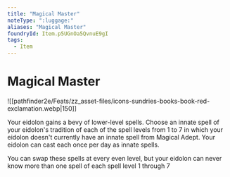 ```yaml
---
title: "Magical Master"
noteType: ":luggage:"
aliases: "Magical Master"
foundryId: Item.p5UGnOa5QvnuE9gI
tags:
  - Item
---
```


# Magical Master
![[pathfinder2e/Feats/zz_asset-files/icons-sundries-books-book-red-exclamation.webp|150]]

Your eidolon gains a bevy of lower-level spells. Choose an innate spell of your eidolon's tradition of each of the spell levels from 1 to 7 in which your eidolon doesn't currently have an innate spell from Magical Adept. Your eidolon can cast each once per day as innate spells.

You can swap these spells at every even level, but your eidolon can never know more than one spell of each spell level 1 through 7
